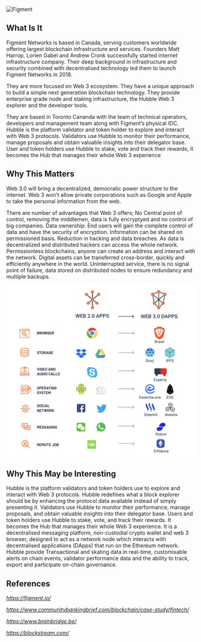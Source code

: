 ![Figment](Figment.png)

## What Is It

Figment Networks is based in Canada, serving customers worldwide offering largest blockchain infrastructure and services. Founders Matt Harrop, Lorien Gabel and Andrew Cronk successfully started internet infrastructure company. Their deep background in infrastructure and security combined with decentralised technology led them to launch Figment Networks in 2018. 

They are more focused on Web 3 ecosystem. They have a unique approach to build a simple next generation blockchain technology. They provide enterprise grade node and staking infrastructure, the Hubble Web 3 explorer and the developer tools. 

They are based in Toronto Cananda with the team of technical operators, developers and management team along with Figment’s physical IDC. 
Hubble is the platform validator and token holder to explore and interact with Web 3 protocols.  Validators use Hubble to monitor their performance, manage proposals and obtain valuable insights into their delegator base. User and token holders use Hubble to stake, vote and track their rewards, it becomes the Hub that manages their whole Web 3 experience 

## Why This Matters

Web 3.0 will bring a decentralized, democratic power structure to the internet. Web 3 won’t allow private corporations such as Google and Apple to take the personal information from the web.

There are number of advantages that Web 3 offers; No Central point of control, removing the middlemen, data is fully encryptyed and no control of big companies.
Data ownership: End users will gain the complete control of data and have the security of encryption. Information can be shared on permissioned basis. 
Reduction in hacking and data breaches. As data is decentralized and distributed hackers can access the whole network.
Permissionless blockchains, anyone can create an address and interact with the network. Digital assets can be transferred cross-border, quickly and efficiently anywhere in the world. Uninterrupted service, there is no signal point of failure, data stored on distributed nodes to ensure redundancy and multiple backups. 

![Web 3](Pictures/Web3.png)
## Why This May be Interesting

Hubble is the platform validators and token holders use to explore and interact with Web 3 protocols. Hubble redefines what a block explorer should be by enhancing the protocol data available instead of simply presenting it. Validators use Hubble to monitor their performance, manage proposals, and obtain valuable insights into their delegator base. Users and token holders use Hubble to stake, vote, and track their rewards. It becomes the Hub that manages their whole Web 3 experience. It is a decentralised messaging platform, non-custodial crypto wallet and web 3 browser, designed to act as a network node which interacts with decentralised applications (DApps) that run on the Ethereum network. Hubble provide Transactional and skating data in real-time, customisable alerts on chain events, validator performance data and the ability to track, export and participate on-chain governance. 

## References
*https://figment.io/* 

*https://www.communitybankingbrief.com/blockchain/case-study/fintech/* 

*https://www.brainbridge.be/* 

*https://blockstream.com/* 
